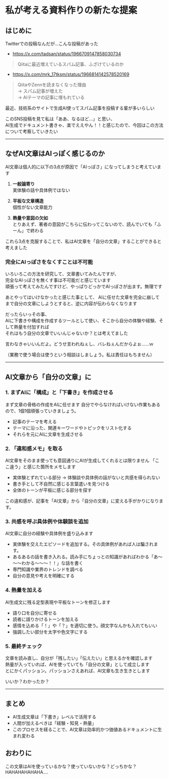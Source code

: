 # 私が考える資料作りの新たな提案

## はじめに

Twitterでの投稿なんだが…こんな投稿があった  

* https://x.com/tadsan/status/1966709147858030734  
> Qiitaに最近増えているスパム記事、ふざけているのか  

* https://x.com/mrk_17tksm/status/1966814142578520169  
> QiitaやZennを読まなくなった理由  
→ スパム記事が増えた  
→ AIテーマの記事に埋もれている  

最近、技術系のサイトで生成AI使ってスパム記事を投稿する輩が多いらしい  
  
このSNS投稿を見て私は「ああ、なるほど…」と思い、  
AI生成でドキュメント書きゃ、楽でええやん！！と感じたので、今回はこの方法について考察していきたい  

---

## なぜAI文章はAIっぽく感じるのか

AI文章は個人的に以下の3点が原因で「AIっぽさ」になってしまうと考えています  

1. **一般論寄り**  
    実体験の話や具体例ではない  

2. **平板な文章構造**  
   個性がない文章能力  

3. **熱量や意図の欠如**  
   とりあえず、著者の意図がこちらに伝わってこないので、読んでいても「ふーん」で終わる  

これら3点を克服することで、私はAI文章を「自分の文章」することができると考えました  

### 完全にAIっぽさをなくすことは不可能

いろいろこの方法を研究して、文章書いてみたんですが、  
完全なAIっぽさを無くす事は不可能だと感じています  
頑張って考えてみたんですけど、やっぱりどっかでAIっぽさが出ます。無理です  

あとやってはいけなかったと感じた事として、
AIに任せた文章を完全に崩してまで自分の文章にしようとすると、逆に内容が伝わらなくなります  

だったらいっその事、  
AIに下書きや構成を作成するツールとして使い、そこから自分の体験や経験、そして熱量を付加すれば  
それはもう自分の文章でいいんじゃないか？とは考えてました  
  
言わなきゃいいんだよ。どうせ言われねぇし、バレねぇんだからよぉ……ｗ  
  
（業務で使う場合は使うという相談はしましょう。私は責任はもちません）  

---

## AI文章から「自分の文章」に

### 1. まずAIに「構成」と「下書き」を作成させる

まず文章の骨格の作成をAIに任せます
自分でやらなければいけない作業もあるので、1個1個頑張っていきましょう。

* 記事のテーマを考える
* テーマに沿った、関連キーワードやトピックをリスト化する
* それらを元にAIに文章を生成させる


### 2. 「違和感メモ」を取る

AI文章をそのまま使っても意図通りにAIが生成してくれるとは限りません
「ここ違う」と感じた箇所をメモします

* 実体験とずれている部分 → 体験談や具体例の話がないと共感を得られない
* 書き手として不自然に感じる言葉遣いを見つける
* 全体のトーンが平板に感じる部分を探す

この違和感が、記事を「AI文章」から「自分の文章」に変える手がかりになります。

### 3. 共感を呼ぶ具体例や体験談を追加

AI文章に自分の経験や具体例を盛り込みます

* 実体験を交えたエピソードを追加する。その具体例があれば人は騙されます。
* あるあるの話を書き入れる。読み手にちょっとの知識があればわかる「あ～～～わかる～～～！！」な話を書く
* 専門知識や業界のトレンドを調べる
* 自分の意見や考えを明確にする

### 4. 熱量を加える

AI生成文に残る定型表現や平板なトーンを修正します

* 語り口を自分に寄せる
* 読者に語りかけるトーンを加える
* 感情を込める「！」や「？」を適切に使う。顔文字なんかも入れてもいい
* 強調したい部分を太字や色文字にする


### 5. 最終チェック

文章を読み直し、自分が「残したい」「伝えたい」と思えるかを確認します  
熱量が入っていれば、AIを使っていても「自分の文章」として成立します  
とにかくパッション。パッションさえあれば、AI文章も生き生きとします  
  
いいか？わかったか？  

---

## まとめ

* AI生成文章は「下書き」レベルで活用する  
* 人間が加えるべきは「経験・知見・熱量」  
* このプロセスを経ることで、AI文章は効率的かつ価値あるドキュメントに生まれ変わる  

## おわりに

この文章はAIを使っているかな？使っていないかな？どっちかな？  
HAHAHAHAHAHA....
